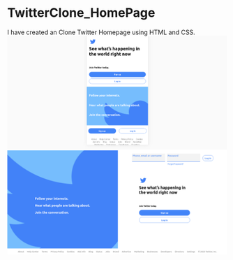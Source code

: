 # TwitterClone_HomePage
I have created an Clone Twitter Homepage using HTML and CSS.
![TwitterResponsivePage](https://github.com/MOwais20/TwitterClone_HomePage/blob/master/Samples/TwitterResponsivePage.png)
![TwitterHomePage](https://github.com/MOwais20/TwitterClone_HomePage/blob/master/Samples/TwitterHomePage.png)
